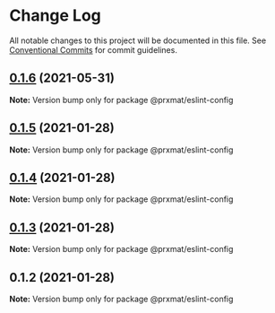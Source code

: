 # Change Log

All notable changes to this project will be documented in this file.
See [Conventional Commits](https://conventionalcommits.org) for commit guidelines.

## [0.1.6](https://github.com/prxmat/eslint-config/compare/v0.1.5...v0.1.6) (2021-05-31)

**Note:** Version bump only for package @prxmat/eslint-config





## [0.1.5](https://github.com/prxmat/eslint-config/compare/v0.1.4...v0.1.5) (2021-01-28)

**Note:** Version bump only for package @prxmat/eslint-config





## [0.1.4](https://github.com/prxmat/eslint-config/compare/v0.1.3...v0.1.4) (2021-01-28)

**Note:** Version bump only for package @prxmat/eslint-config





## [0.1.3](https://github.com/prxmat/eslint-config/compare/v0.1.2...v0.1.3) (2021-01-28)

**Note:** Version bump only for package @prxmat/eslint-config





## 0.1.2 (2021-01-28)

**Note:** Version bump only for package @prxmat/eslint-config
